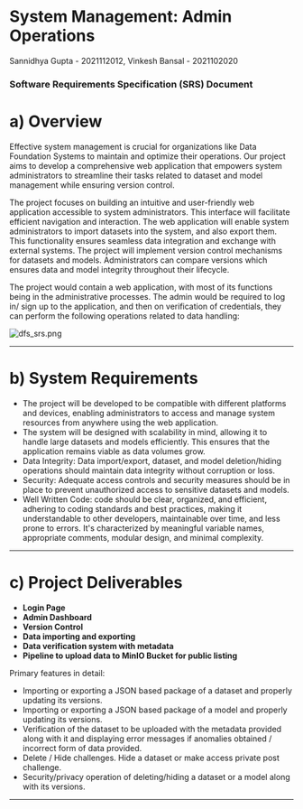 # System Management: Admin Operations

Sannidhya Gupta - 2021112012, Vinkesh Bansal - 2021102020

### Software Requirements Specification (SRS) Document

# a) Overview

Effective system management is crucial for organizations like Data Foundation Systems to maintain and optimize their operations. Our project aims to develop a comprehensive web application that empowers system administrators to streamline their tasks related to dataset and model management while ensuring version control.

The project focuses on building an intuitive and user-friendly web application accessible to system administrators. This interface will facilitate efficient navigation and interaction. The web application will enable system administrators to import datasets into the system, and also export them. This functionality ensures seamless data integration and exchange with external systems. The project will implement version control mechanisms for datasets and models. Administrators can compare versions which ensures data and model integrity throughout their lifecycle.

The project would contain a web application, with most of its functions being in the administrative processes. The admin would be required to log in/ sign up to the application, and then on verification of credentials, they can perform the following operations related to data handling:

![dfs_srs.png](./dfs_srs.png)

---

# b) System Requirements

- The project will be developed to be compatible with different platforms and devices, enabling administrators to access and manage system resources from anywhere using the web application.
- The system will be designed with scalability in mind, allowing it to handle large datasets and models efficiently. This ensures that the application remains viable as data volumes grow.
- Data Integrity: Data import/export, dataset, and model deletion/hiding operations should maintain data integrity without corruption or loss.
- Security: Adequate access controls and security measures should be in place to prevent unauthorized access to sensitive datasets and models.
- Well Written Code: code should be clear, organized, and efficient, adhering to coding standards and best practices, making it understandable to other developers, maintainable over time, and less prone to errors. It's characterized by meaningful variable names, appropriate comments, modular design, and minimal complexity.

---

# c) Project Deliverables

- **Login Page**
- ****************Admin Dashboard****************
- ********Version Control********
- ************************************************************Data importing and exporting************************************************************
- ****************************************************************************Data verification system with metadata****************************************************************************
- ****************************Pipeline to upload data to MinIO Bucket for public listing****************************

Primary features in detail:

- Importing or exporting a JSON based package of a dataset and properly updating its versions.
- Importing or exporting a JSON based package of a model and properly updating its versions.
- Verification of the dataset to be uploaded with the metadata provided along with it and displaying error messages if anomalies obtained / incorrect form of data provided.
- Delete / Hide challenges. Hide a dataset or make access private post challenge.
- Security/privacy operation of deleting/hiding a dataset or a model along with its versions.

---